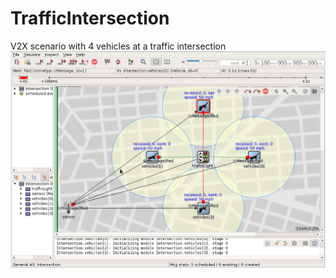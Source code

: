 # TrafficIntersection
V2X scenario with 4 vehicles at a traffic intersection
![alt text](https://github.com/T-Visor/TrafficIntersection/blob/master/OMNeT%2B%2B%20screen%20capture.PNG)
